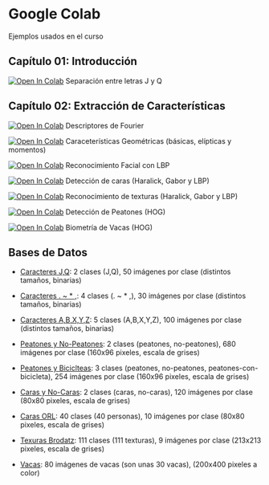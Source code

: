 # Google Colab

Ejemplos usados en el curso

## Capítulo 01: Introducción

[![Open In Colab](https://colab.research.google.com/assets/colab-badge.svg)](https://colab.research.google.com/drive/1j_2nbm3JEF0Ywta8Gig_-3cLBx5lUeT2?usp=sharing) 
Separación entre letras J y Q 


## Capítulo 02: Extracción de Características

[![Open In Colab](https://colab.research.google.com/assets/colab-badge.svg)](https://colab.research.google.com/drive/1hq7EZDMBCyQm0jKgm9tWAcdHljR38bG_?usp=sharing) 
Descriptores de Fourier 

[![Open In Colab](https://colab.research.google.com/assets/colab-badge.svg)](https://colab.research.google.com/drive/1ZVWzvrgfe56kP4tcsPFYW4Qd0asoMCOU?usp=sharing) 
Caraceterísticas Geométricas (básicas, elípticas y momentos)

[![Open In Colab](https://colab.research.google.com/assets/colab-badge.svg)](https://colab.research.google.com/drive/1yw-3uoLIi2_IoI-TWIpYSOz7VTSxSBkC?usp=sharing) 
Reconocimiento Facial con LBP

[![Open In Colab](https://colab.research.google.com/assets/colab-badge.svg)](https://colab.research.google.com/drive/19MK2LAzUHpcqX2ZPIjVVrq9ivVMO6Cpl?usp=sharing) 
Detección de caras (Haralick, Gabor y LBP) 

[![Open In Colab](https://colab.research.google.com/assets/colab-badge.svg)](https://colab.research.google.com/drive/1i8Wn5KlNGPKcKKEtyjBiHoOChx7aF-rS?usp=sharing) 
Reconocimiento de texturas (Haralick, Gabor y LBP)

[![Open In Colab](https://colab.research.google.com/assets/colab-badge.svg)](https://colab.research.google.com/drive/1mKeW9si4TbgzeUtEn-d4t3rWL3sTrRBJ?usp=sharing) 
Detección de Peatones (HOG)

[![Open In Colab](https://colab.research.google.com/assets/colab-badge.svg)](https://colab.research.google.com/drive/1BZS9v6hCeIk2_wO5FRrkE0Mq_xI6LNXm?usp=sharing) 
Biometría de Vacas (HOG)


## Bases de Datos

* [Caracteres J,Q](https://www.dropbox.com/s/0xtuulag67h2gp2/example.zip?dl=0): 2 clases (J,Q), 50 imágenes por clase (distintos tamaños, binarias)

* [Caracteres . ~ * ,](https://www.dropbox.com/s/9erii15990yacmz/chars.zip?dl=0): 4 clases (. ~ * ,), 30 imágenes por clase (distintos tamaños, binarias)

* [Caracteres A,B,X,Y,Z](https://www.dropbox.com/s/koye6ip2y06b51o/ABXYZ.zip?dl=0): 5 clases (A,B,X,Y,Z), 100 imágenes por clase (distintos tamaños, binarias)

* [Peatones y No-Peatones](https://www.dropbox.com/s/zh2en25w9q3jaih/persons.zip?dl=0): 2 clases (peatones, no-peatones), 680 imágenes por clase (160x96 pixeles, escala de grises)

* [Peatones y Biciclteas](https://www.dropbox.com/s/8414rxqvk608c4t/bikes.zip?dl=0): 3 clases (peatones, no-peatones, peatones-con-bicicleta), 254 imágenes por clase (160x96 pixeles, escala de grises)

* [Caras y No-Caras](https://www.dropbox.com/s/bc96ooptx01pydl/facedetection.zip?dl=0): 2 clases (caras, no-caras), 120 imágenes por clase (80x80 pixeles, escala de grises)

* [Caras ORL](https://www.dropbox.com/s/utna2z7oqqn6jz2/ORL.zip?dl=0): 40 clases (40 personas), 10 imágenes por clase (80x80 pixeles, escala de grises)

* [Texuras Brodatz](https://www.dropbox.com/s/pami9abpbfoyfsm/textures.zip?dl=0): 111 clases (111 texturas), 9 imágenes por clase (213x213 pixeles, escala de grises)

* [Vacas](https://www.dropbox.com/s/llw8sy4llylhg2q/cows.zip?dl=0): 80 imágenes de vacas (son unas 30 vacas), (200x400 pixeles a color)

